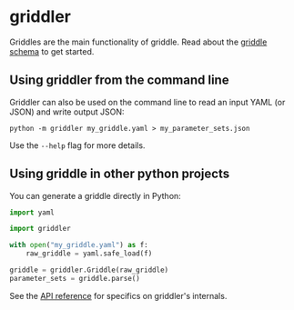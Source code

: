 # griddler

Griddles are the main functionality of griddle. Read about the [griddle schema](griddles.md) to get started.

## Using griddler from the command line

Griddler can also be used on the command line to read an input YAML (or JSON) and write output JSON:

```
python -m griddler my_griddle.yaml > my_parameter_sets.json
```

Use the `--help` flag for more details.

## Using griddle in other python projects

You can generate a griddle directly in Python:

```python
import yaml

import griddler

with open("my_griddle.yaml") as f:
    raw_griddle = yaml.safe_load(f)

griddle = griddler.Griddle(raw_griddle)
parameter_sets = griddle.parse()
```

See the [API reference](api.md) for specifics on griddler's internals.
